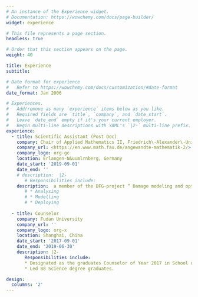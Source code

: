 ```yaml
---
# An instance of the Experience widget.
# Documentation: https://wowchemy.com/docs/page-builder/
widget: experience

# This file represents a page section.
headless: true

# Order that this section appears on the page.
weight: 40

title: Experience
subtitle:

# Date format for experience
#   Refer to https://wowchemy.com/docs/customization/#date-format
date_format: Jan 2006

# Experiences.
#   Add/remove as many `experience` items below as you like.
#   Required fields are `title`, `company`, and `date_start`.
#   Leave `date_end` empty if it's your current employer.
#   Begin multi-line descriptions with YAML's `|2-` multi-line prefix.
experience:
  - title: Scientific Assistant (Post Doc)
    company: Chair of Applied Mathematics II, Friedrich\-Alexander\-Universit&aumlt Erlangen\-N&uumlrnberg
    company_url: <https://en.www.math.fau.de/angewandte-mathematik-2/>
    company_logo: org-gc
    location: Erlangen-N&uumlrnberg, Germany
    date_start: '2019-09-01'
    date_end: ''
    # description:  |2-
       # Responsibilities include:
    description:  a member of the DFG-project “ Damage modeling and optimal control” conducted at the chair of Applied Mathematics II, Prof\.Dr\. G&uumlnter Leugering.
       # * Analysing
       # * Modelling
       # * Deploying
        
  - title: Counselor
    company: Fudan University
    company_url: ''
    company_logo: org-x
    location: Shanghai, China
    date_start: '2017-09-01'
    date_end: '2019-06-30'
    description: |2-
       Responsibilities include:
       * Designated as the graduates Counselor of Year 2017 in School of Mathematical Sciences, Fudan University.
       * Led 88 Science degree graduates.

design:
  columns: '2'
---
```

